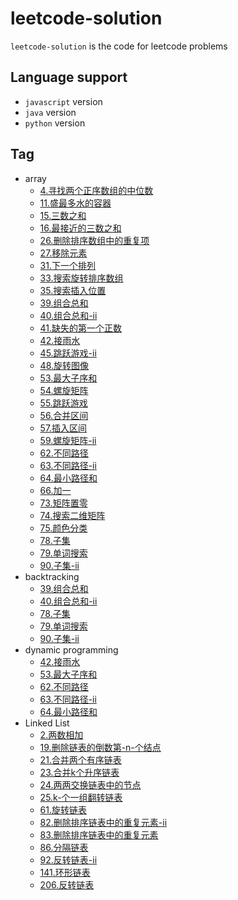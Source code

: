 # leetcode-solution
`leetcode-solution` is the code for leetcode problems
## Language support
- `javascript` version
- `java` version
- `python` version

## Tag
- array
    - [4.寻找两个正序数组的中位数](src/Java/array/4.寻找两个正序数组的中位数.java)
    - [11.盛最多水的容器](src/Java/array/11.盛最多水的容器.java)
    - [15.三数之和](src/Java/array/15.三数之和.java)
    - [16.最接近的三数之和](src/Java/array/16.最接近的三数之和.java)
    - [26.删除排序数组中的重复项](src/Java/array/26.删除排序数组中的重复项.java)
    - [27.移除元素](src/Java/array/27.移除元素.java)
    - [31.下一个排列](src/Java/array/31.下一个排列.java)
    - [33.搜索旋转排序数组](src/Java/array/33.搜索旋转排序数组.java)
    - [35.搜索插入位置](src/Java/array/35.搜索插入位置.java)
    - [39.组合总和](src/Java/array/39.组合总和.java)
    - [40.组合总和-ii](src/Java/array/40.组合总和-ii.java)
    - [41.缺失的第一个正数](src/Java/array/41.缺失的第一个正数.java)
    - [42.接雨水](src/Java/array/42.接雨水.java)
    - [45.跳跃游戏-ii](src/Java/array/45.跳跃游戏-ii.java)
    - [48.旋转图像](src/Java/array/48.旋转图像.java)
    - [53.最大子序和](src/Java/array/53.最大子序和.java)
    - [54.螺旋矩阵](src/Java/array/54.螺旋矩阵.java)
    - [55.跳跃游戏](src/Java/array/55.跳跃游戏.java)
    - [56.合并区间](src/Java/array/56.合并区间.java)
    - [57.插入区间](src/Java/array/57.插入区间.java)
    - [59.螺旋矩阵-ii](src/Java/array/59.螺旋矩阵-ii.java)
    - [62.不同路径](src/Java/array/62.不同路径.java)
    - [63.不同路径-ii](src/Java/array/63.不同路径-ii.java)
    - [64.最小路径和](src/Java/array/64.最小路径和.java)
    - [66.加一](src/Java/array/66.加一.java)
    - [73.矩阵置零](src/Java/array/73.矩阵置零.java)
    - [74.搜索二维矩阵](src/Java/array/74.搜索二维矩阵.java)
    - [75.颜色分类](src/Java/array/75.颜色分类.java)
    - [78.子集](src/Java/array/78.子集.java)
    - [79.单词搜索](src/Java/array/79.单词搜索.java)
    - [90.子集-ii](src/Java/array/90.子集-ii.java)
- backtracking
    - [39.组合总和](src/Java/backtracking/39.组合总和.java)
    - [40.组合总和-ii](src/Java/backtracking/40.组合总和-ii.java)
    - [78.子集](src/Java/backtracking/78.子集.java)
    - [79.单词搜索](src/Java/backtracking/79.单词搜索.java)
    - [90.子集-ii](src/Java/backtracking/90.子集-ii.java)
- dynamic programming
    - [42.接雨水](src/Java/array/42.接雨水.java)
    - [53.最大子序和](src/Java/array/53.最大子序和.java)
    - [62.不同路径](src/Java/array/62.不同路径.java)
    - [63.不同路径-ii](src/Java/array/63.不同路径-ii.java)
    - [64.最小路径和](src/Java/array/64.最小路径和.java)
- Linked List
    - [2.两数相加](src/Java/Linked-List/2.两数相加.java)
    - [19.删除链表的倒数第-n-个结点](src/Java/Linked-List/19.删除链表的倒数第-n-个结点.java)
    - [21.合并两个有序链表](src/Java/Linked-List/21.合并两个有序链表.java)
    - [23.合并k个升序链表](src/Java/Linked-List/23.合并k个升序链表.java)
    - [24.两两交换链表中的节点](src/Java/Linked-List/24.两两交换链表中的节点.java)
    - [25.k-个一组翻转链表](src/Java/Linked-List/25.k-个一组翻转链表.java)
    - [61.旋转链表](src/Java/Linked-List/61.旋转链表.java)
    - [82.删除排序链表中的重复元素-ii](src/Java/Linked-List/82.删除排序链表中的重复元素-ii.java)
    - [83.删除排序链表中的重复元素](src/Java/Linked-List/83.删除排序链表中的重复元素.java)
    - [86.分隔链表](src/Java/Linked-List/86.分隔链表.java)
    - [92.反转链表-ii](src/Java/Linked-List/92.反转链表-ii.java)
    - [141.环形链表](src/Java/Linked-List/141.环形链表.java)
    - [206.反转链表](src/Java/Linked-List/206.反转链表.java)

